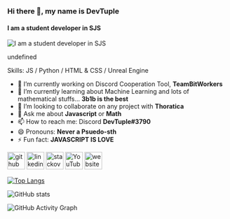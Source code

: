 ### Hi there 👋, my name is DevTuple
#### I am a student developer in SJS
![I am a student developer in SJS](https://cdn.discordapp.com/avatars/386031770216300555/90a36d739b1c15755335471c8613c959.webp?size=160)

undefined

Skills: JS / Python / HTML & CSS / Unreal Engine

- 🔭 I’m currently working on Discord Cooperation Tool, **TeamBitWorkers** 
- 🌱 I’m currently learning about Machine Learning and lots of mathematical stuffs... **3b1b is the best** 
- 👯 I’m looking to collaborate on any project with **Thoratica** 
- 💬 Ask me about **Javascript** or **Math** 
- 📫 How to reach me: Discord **DevTuple#3790** 
- 😄 Pronouns: **Never a Psuedo-sth** 
- ⚡ Fun fact: **JAVASCRIPT IS LOVE** 


[<img src='https://cdn.jsdelivr.net/npm/simple-icons@3.0.1/icons/github.svg' alt='github' height='40'>](https://github.com/tuple0110)  [<img src='https://cdn.jsdelivr.net/npm/simple-icons@3.0.1/icons/linkedin.svg' alt='linkedin' height='40'>](https://www.linkedin.com/in/dev-tuple-1a60b91b8//)  [<img src='https://cdn.jsdelivr.net/npm/simple-icons@3.0.1/icons/stackoverflow.svg' alt='stackoverflow' height='40'>](https://stackoverflow.com/users/10984268/devtuple)  [<img src='https://cdn.jsdelivr.net/npm/simple-icons@3.0.1/icons/youtube.svg' alt='YouTube' height='40'>](https://www.youtube.com/channel/UC3aBGh-dNqAieDC8dLWUpSg)  [<img src='https://cdn.jsdelivr.net/npm/simple-icons@3.0.1/icons/icloud.svg' alt='website' height='40'>](https://team-bit-org.github.io/Team-Bit-Official)  

[![Top Langs](https://github-readme-stats.vercel.app/api/top-langs/?username=tuple0110)](https://github.com/anuraghazra/github-readme-stats)

![GitHub stats](https://github-readme-stats.vercel.app/api?username=tuple0110&show_icons=true&count_private=true)  

![GitHub Activity Graph](https://activity-graph.herokuapp.com/graph?username=tuple0110)  
 
